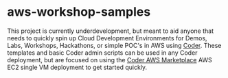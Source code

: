 # aws-workshop-samples
This project is currently underdevelopment, but meant to aid anyone that needs to quickly spin up Cloud Development Environments for Demos, Labs, Workshops, Hackathons, or simple POC's in AWS using [Coder](https://coder.com/cde).  These templates and basic Coder admin scripts can be used in any Coder deployment, but are focused on using the [Coder AWS Marketplace](https://coder.com/docs/install/cloud/ec2) AWS EC2 single VM deployment to get started quickly.
